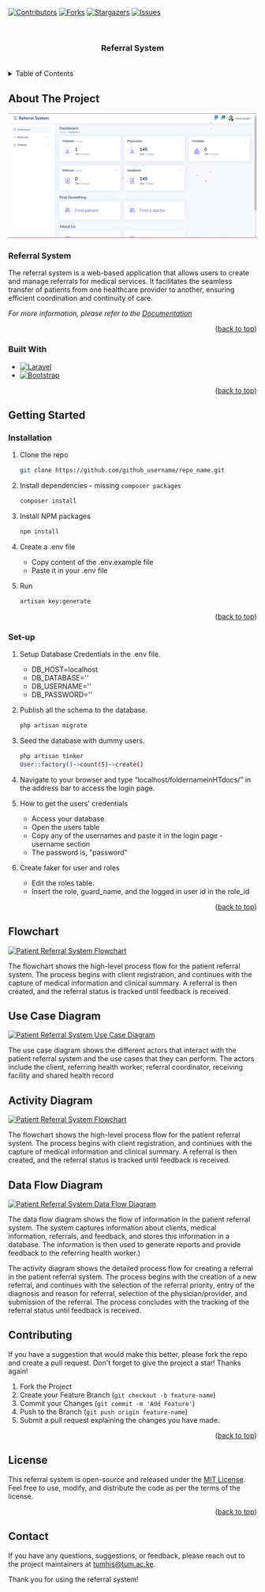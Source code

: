 <a name="readme-top"></a>

[![Contributors][contributors-shield]][contributors-url]
[![Forks][forks-shield]][forks-url]
[![Stargazers][stars-shield]][stars-url]
[![Issues][issues-shield]][issues-url]

<br />
<div align="center">
<h3 align="center">Referral System</h3>
</div>
<br />

<!-- TABLE OF CONTENTS -->
<details>
  <summary>Table of Contents</summary>
  <ol>
    <li>
      <a href="#about-the-project">About The Project</a>
      <ul>
        <li><a href="#built-with">Built With</a></li>
      </ul>
    </li>
    <li>
      <a href="#getting-started">Getting Started</a>
      <ul>
        <li><a href="#installation">Installation</a></li>
        <li><a href="#set-up">Set-up</a></li>
      </ul>
    </li>
    <li><a href="#Flowchart">Flowchart</a></li>
    <li><a href="#Use Case Diagram">Use Case Diagram</a></li>
    <li><a href="#Use Case Diagram">Activity Diagram</a></li>
    <li><a href="#Use Case Diagram">Data Flow Diagram</a></li>
    <li><a href="#contributing">Contributing</a></li>
    <li><a href="#license">License</a></li>
    <li><a href="#contact">Contact</a></li>
  </ol>
</details>



<!-- ABOUT THE PROJECT -->
## About The Project

![Referral System Screen Shot][product-screenshot]

### Referral System

The referral system is a web-based application that allows users to create and manage referrals for medical services. It facilitates the seamless transfer of patients from one healthcare provider to another, ensuring efficient coordination and continuity of care.

_For more information, please refer to the [Documentation](docs.md)_

<p align="right">(<a href="#readme-top">back to top</a>)</p>



### Built With
* [![Laravel][Laravel.com]][Laravel-url]
* [![Bootstrap][Bootstrap.com]][Bootstrap-url]

<p align="right">(<a href="#readme-top">back to top</a>)</p>



<!-- GETTING STARTED -->
## Getting Started

### Installation

1. Clone the repo
   ```sh
   git clone https://github.com/github_username/repo_name.git
   ```
2. Install dependencies - missing `composer packages`
   ```sh
   composer install
   ```  
3. Install NPM packages
   ```sh
   npm install
   ```
4. Create a .env file

   -  Copy content of the .env.example file
   -  Paste it in your .env file

5. Run
   ```sh
   artisan key:generate
   ```

<p align="right">(<a href="#readme-top">back to top</a>)</p>



### Set-up

1. Setup Database Credentials in the .env file.
   -  DB_HOST=localhost
   -  DB_DATABASE=''
   -  DB_USERNAME=''
   -  DB_PASSWORD=''

2. Publish all the schema to the database.
   ```sh
   php artisan migrate
   ```  
3. Seed the database with dummy users.
   ```sh
   php artisan tinker
   User::factory()->count(5)->create()
   ```
4. Navigate to your browser and type “localhost/foldernameinHTdocs/” in the address bar to access the login page.
5. How to get the users' credentials
   -  Access your database
   -  Open the users table
   -  Copy any of the usernames and paste it in the login page - username section
   -  The password is, "password"
6. Create faker for user and roles
   -  Edit the roles table.
   -  Insert the role, guard_name, and the logged in user id in the role_id

<p align="right">(<a href="#readme-top">back to top</a>)</p>

## Flowchart

[![Patient Referral System Flowchart](https://camo.githubusercontent.com/4c6e7df670a663d3dfc14946ff20ba845cc0a423ebd4ed55d5dc4b8ac6e88ce0/68747470733a2f2f696d6167657374756d2e626c6f622e636f72652e77696e646f77732e6e65742f6469616772616d732f466c6f7725323063686172742e706e67)](https://camo.githubusercontent.com/4c6e7df670a663d3dfc14946ff20ba845cc0a423ebd4ed55d5dc4b8ac6e88ce0/68747470733a2f2f696d6167657374756d2e626c6f622e636f72652e77696e646f77732e6e65742f6469616772616d732f466c6f7725323063686172742e706e67)

The flowchart shows the high-level process flow for the patient referral system. The process begins with client registration, and continues with the capture of medical information and clinical summary. A referral is then created, and the referral status is tracked until feedback is received.

## [](https://github.com/ernestnash/Referal_module#use-case-diagram)Use Case Diagram

[![Patient Referral System Use Case Diagram](https://camo.githubusercontent.com/b58326dc63821ceb16a80f70761f3ab38117cbf94d61f1dad47ae22aa1bbbac7/68747470733a2f2f696d6167657374756d2e626c6f622e636f72652e77696e646f77732e6e65742f6469616772616d732f526566657272616c25323076657273696f6e253230322d5573652d636173652532306469616772616d2e64726177696f2532302832292e706e67)](https://camo.githubusercontent.com/b58326dc63821ceb16a80f70761f3ab38117cbf94d61f1dad47ae22aa1bbbac7/68747470733a2f2f696d6167657374756d2e626c6f622e636f72652e77696e646f77732e6e65742f6469616772616d732f526566657272616c25323076657273696f6e253230322d5573652d636173652532306469616772616d2e64726177696f2532302832292e706e67)

The use case diagram shows the different actors that interact with the patient referral system and the use cases that they can perform. The actors include the client, referring health worker, referral coordinator, receiving facility and shared health record

## [](https://github.com/ernestnash/Referal_module#activity-diagram)Activity Diagram

[![Patient Referral System Flowchart](https://camo.githubusercontent.com/5387418fb78d8aa7ce48b20fe7f7462d3770526ef4fc640a4560b787e138370f/68747470733a2f2f696d6167657374756d2e626c6f622e636f72652e77696e646f77732e6e65742f6469616772616d732f526566657272616c25323076657273696f6e253230322d506167652d362e64726177696f2e706e67)](https://camo.githubusercontent.com/5387418fb78d8aa7ce48b20fe7f7462d3770526ef4fc640a4560b787e138370f/68747470733a2f2f696d6167657374756d2e626c6f622e636f72652e77696e646f77732e6e65742f6469616772616d732f526566657272616c25323076657273696f6e253230322d506167652d362e64726177696f2e706e67)

The flowchart shows the high-level process flow for the patient referral system. The process begins with client registration, and continues with the capture of medical information and clinical summary. A referral is then created, and the referral status is tracked until feedback is received.

## [](https://github.com/ernestnash/Referal_module#data-flow-diagram)Data Flow Diagram

[![Patient Referral System Data Flow Diagram](https://camo.githubusercontent.com/362bcd78c11ced03fe1282a136ceed85eda779c8af27ff941a28ce76115a567c/68747470733a2f2f696d6167657374756d2e626c6f622e636f72652e77696e646f77732e6e65742f6469616772616d732f5768617473417070253230496d616765253230323032332d30342d31342532306174253230322e35302e3136253230504d2e6a706567)](https://camo.githubusercontent.com/362bcd78c11ced03fe1282a136ceed85eda779c8af27ff941a28ce76115a567c/68747470733a2f2f696d6167657374756d2e626c6f622e636f72652e77696e646f77732e6e65742f6469616772616d732f5768617473417070253230496d616765253230323032332d30342d31342532306174253230322e35302e3136253230504d2e6a706567)

The data flow diagram shows the flow of information in the patient referral system. The system captures information about clients, medical information, referrals, and feedback, and stores this information in a database. The information is then used to generate reports and provide feedback to the referring health worker.)

The activity diagram shows the detailed process flow for creating a referral in the patient referral system. The process begins with the creation of a new referral, and continues with the selection of the referral priority, entry of the diagnosis and reason for referral, selection of the physician/provider, and submission of the referral. The process concludes with the tracking of the referral status until feedback is received.



<!-- CONTRIBUTING -->
## Contributing

If you have a suggestion that would make this better, please fork the repo and create a pull request. Don't forget to give the project a star! Thanks again!

1. Fork the Project
2. Create your Feature Branch (`git checkout -b feature-name`)
3. Commit your Changes (`git commit -m 'Add Feature'`)
4. Push to the Branch (`git push origin feature-name`)
5. Submit a pull request explaining the changes you have made.

<p align="right">(<a href="#readme-top">back to top</a>)</p>

<!-- LICENSE -->
## License

This referral system is open-source and released under the [MIT License](https://chat.openai.com/c/LICENSE). Feel free to use, modify, and distribute the code as per the terms of the license.
<p align="right">(<a href="#readme-top">back to top</a>)</p>

<!-- CONTACT -->
## Contact

If you have any questions, suggestions, or feedback, please reach out to the project maintainers at tumhis@tum.ac.ke.

Thank you for using the referral system!

<!-- MARKDOWN LINKS & IMAGES -->
<!-- https://www.markdownguide.org/basic-syntax/#reference-style-links -->
[contributors-shield]: https://img.shields.io/github/contributors/TUM-HIS/Referral-Request-FrontEnd.svg?style=for-the-badge
[contributors-url]: https://github.com/TUM-HIS/Referral-Request-FrontEnd.git/contributors

[forks-shield]: https://img.shields.io/github/forks/TUM-HIS/Referral-Request-FrontEnd.svg?style=for-the-badge
[forks-url]: https://github.com/TUM-HIS/Referral-Request-FrontEnd.git/network/members

[stars-shield]: https://img.shields.io/github/stars/TUM-HIS/Referral-Request-FrontEnd.svg?style=for-the-badge
[stars-url]: https://github.com/TUM-HIS/Referral-Request-FrontEnd.git/stargazers

[issues-shield]: https://img.shields.io/github/issues/TUM-HIS/Referral-Request-FrontEnd.svg?style=for-the-badge
[issues-url]: https://github.com/TUM-HIS/Referral-Request-FrontEnd-Template/issues

[product-screenshot]: images/screenshot.png

[Laravel.com]: https://img.shields.io/badge/Laravel-FF2D20?style=for-the-badge&logo=laravel&logoColor=white
[Laravel-url]: https://laravel.com

[Bootstrap.com]: https://img.shields.io/badge/Bootstrap-563D7C?style=for-the-badge&logo=bootstrap&logoColor=white
[Bootstrap-url]: https://getbootstrap.com

